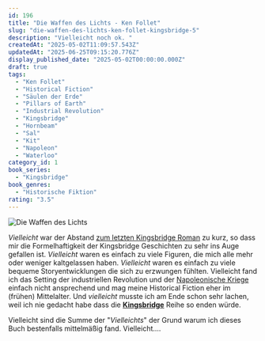 ```yaml
---
id: 196
title: "Die Waffen des Lichts - Ken Follet"
slug: "die-waffen-des-lichts-ken-follet-kingsbridge-5"
description: "Vielleicht noch ok. "
createdAt: "2025-05-02T11:09:57.543Z"
updatedAt: "2025-06-25T09:15:20.776Z"
display_published_date: "2025-05-02T00:00:00.000Z"
draft: true
tags:
  - "Ken Follet"
  - "Historical Fiction"
  - "Säulen der Erde"
  - "Pillars of Earth"
  - "Industrial Revolution"
  - "Kingsbridge"
  - "Hornbeam"
  - "Sal"
  - "Kit"
  - "Napoleon"
  - "Waterloo"
category_id: 1
book_series:
  - "Kingsbridge"
book_genres:
  - "Historische Fiktion"
rating: "3.5"
---
```


![Die Waffen des Lichts](https://res.cloudinary.com/dlsll9dkn/image/upload/v1746176063/photo_2025_05_02_10_54_02_f7c46eed1f.jpg)


_Vielleicht_ war der Abstand [zum letzten Kingsbridge Roman](https://www.flore.nz/blog/kingsbridge-ken-follet) zu kurz, so dass mir die Formelhaftigkeit der Kingsbridge Geschichten zu sehr ins Auge gefallen ist. _Vielleicht_ waren es einfach zu viele Figuren, die mich alle mehr oder weniger kaltgelassen haben. _Vielleicht_ waren es einfach zu viele bequeme Storyentwicklungen die sich zu erzwungen fühlten. <!--more--> Vielleicht fand ich das Setting der industriellen Revolution und der [Napoleonische Kriege](https://de.wikipedia.org/wiki/Koalitionskriege) einfach nicht ansprechend und mag meine Historical Fiction eher im (frühen) Mittelalter. Und _vielleicht_ musste ich am Ende schon sehr lachen, weil ich nie gedacht habe dass die **[Kingsbridge](https://www.flore.nz/series/kingsbridge-ken-follet)** Reihe so enden würde. 

Vielleicht sind die Summe der "_Vielleichts_" der Grund warum ich dieses Buch bestenfalls mittelmäßig fand. Vielleicht....